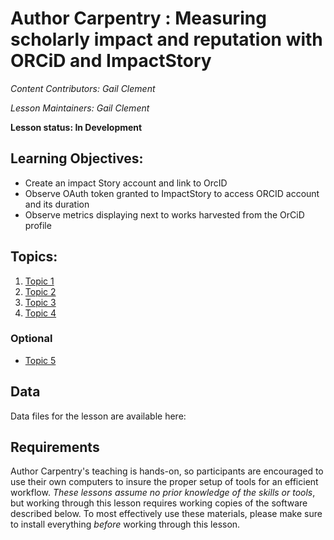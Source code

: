 Author Carpentry : Measuring scholarly impact and reputation with ORCiD and ImpactStory
=======

*Content Contributors: Gail Clement*

*Lesson Maintainers: Gail Clement*

**Lesson status: In Development**

## Learning Objectives:

- Create an impact Story account and link to OrcID
- Observe OAuth token granted to ImpactStory to access ORCID account and its
  duration
- Observe metrics displaying next to works harvested from the OrCiD profile

## Topics:

1. [Topic 1](00-getting-started.html)
2. [Topic 2](01-working-with-openrefine.html)
3. [Topic 3](02-scripts.html)
4. [Topic 4](03-save-export.html)

### Optional
- [Topic 5](04-services.html)

## Data

Data files for the lesson are available here: 

## Requirements

Author Carpentry's teaching is hands-on, so participants are encouraged to use
their own computers to insure the proper setup of tools for an efficient
workflow.
*These lessons assume no prior knowledge of the skills or tools*, but working
through this lesson requires working copies of the software described below.
To most effectively use these materials, please make sure to install everything
*before* working through this lesson.                    

